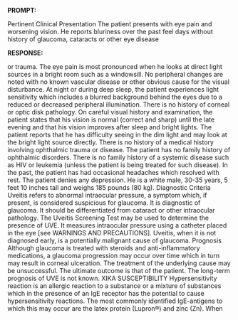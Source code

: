 **PROMPT:**

Pertinent Clinical Presentation  The patient presents with eye pain and worsening vision. He reports bluriness over the past feel days without history of glaucoma, cataracts or other eye disease

**RESPONSE:**

  or trauma. The eye pain is most pronounced when he looks at direct light sources in a bright room such as a windowsill. No peripheral changes are noted with no known vascular disease or other obvious cause for the visual disturbance. At night or during deep sleep, the patient experiences light sensitivity which includes a blurred background behind the eyes due to a reduced or decreased peripheral illumination. There is no history of corneal or optic disk pathology. On careful visual history and examination, the patient states that his vision is normal (correct and sharp) until the late evening and that his vision improves after sleep and bright lights. The patient reports that he has difficulty seeing in the dim light and may look at the bright light source directly. There is no history of a medical history involving ophthalmic trauma or disease. The patient has no family history of ophthalmic disorders. There is no family history of a systemic disease such as HIV or leukemia (unless the patient is being treated for such disease). In the past, the patient has had occasional headaches which resolved with rest. The patient denies any depression. He is a white male, 30-35 years, 5 feet 10 inches tall and weighs 185 pounds (80 kg). Diagnostic Criteria Uveitis refers to abnormal intraocular pressure, a symptom which, if present, is considered suspicious for glaucoma. It is diagnostic of glaucoma. It should be differentiated from cataract or other intraocular pathology. The Uveitis Screening Test may be used to determine the presence of UVE. It measures intraocular pressure using a catheter placed in the eye [see WARNINGS AND PRECAUTIONS]. Uveitis, when it is not diagnosed early, is a potentially malignant cause of glaucoma. Prognosis Although glaucoma is treated with steroids and anti-inflammatory medications, a glaucoma progression may occur over time which in turn may result in corneal ulceration. The treatment of the underlying cause may be unsuccessful. The ultimate outcome is that of the patient. The long-term prognosis of UVE is not known.  XIKA SUSCEPTIBILITY  Hypersensitivity reaction is an allergic reaction to a substance or a mixture of substances which in the presence of an IgE receptor has the potential to cause hypersensitivity reactions. The most commonly identified IgE-antigens to which this may occur are the latex protein (Lupron®) and zinc (Zn).  When